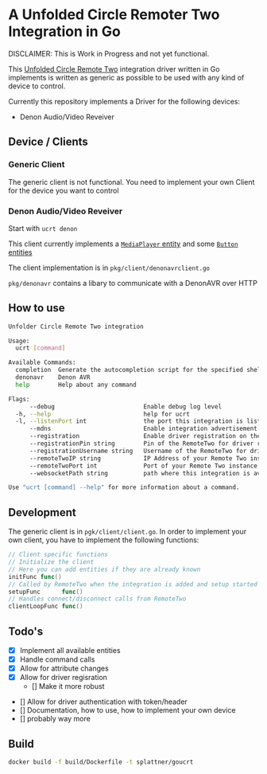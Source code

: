 # A Unfolded Circle Remoter Two Integration in Go

DISCLAIMER: This is Work in Progress and not yet functional.

This [Unfolded Circle Remote Two](https://www.unfoldedcircle.com/) integration driver written in Go implements is written as generic as possible to be used with any kind of device to control.

Currently this repository implements a Driver for the following devices:

* Denon Audio/Video Reveiver

## Device / Clients

### Generic Client

The generic client is not functional. You need to implement your own Client for the device you want to control

### Denon Audio/Video Reveiver

Start with `ucrt denon`

This client currently implements a [`MediaPlayer` entity](https://github.com/unfoldedcircle/core-api/blob/main/doc/entities/entity_media_player.md) and some [`Button` entities](https://github.com/unfoldedcircle/core-api/blob/main/doc/entities/entity_button.md)

The client implementation is in `pkg/client/denonavrclient.go`

`pkg/denonavr` contains a libary to communicate with a DenonAVR over HTTP

## How to use

```bash
Unfolder Circle Remote Two integration

Usage:
  ucrt [command]

Available Commands:
  completion  Generate the autocompletion script for the specified shell
  denonavr    Denon AVR
  help        Help about any command

Flags:
      --debug                         Enable debug log level
  -h, --help                          help for ucrt
  -l, --listenPort int                the port this integration is listening for websocket connection from the remote (default 8080)
      --mdns                          Enable integration advertisement via mDNS (default true)
      --registration                  Enable driver registration on the Remote Two instead of mDNS advertisement
      --registrationPin string        Pin of the RemoteTwo for driver registration
      --registrationUsername string   Username of the RemoteTwo for driver registration (default "web-configurator")
      --remoteTwoIP string            IP Address of your Remote Two instance (disables Remote Two discovery)
      --remoteTwoPort int             Port of your Remote Two instance (disables Remote Two discovery) (default 80)
      --websocketPath string          path where this integration is available for websocket connections (default "/ws")

Use "ucrt [command] --help" for more information about a command.

```

## Development

The generic client is in `pgk/client/client.go`. In order to implement your own client, you have to implement the following functions:

```go
// Client specific functions
// Initialize the client
// Here you can add entities if they are already known
initFunc func()
// Called by RemoteTwo when the integration is added and setup started
setupFunc      func()
// Handles connect/disconnect calls from RemoteTwo
clientLoopFunc func()
```

## Todo's

* [x] Implement all available entities
* [x] Handle command calls
* [x] Allow for attribute changes
* [x] Allow for driver regisration
  * [] Make it more robust
* [] Allow for driver authentication with token/header
* [] Documentation, how to use, how to implement your own device
* [] probably way more

## Build

```bash
docker build -f build/Dockerfile -t splattner/goucrt
```
